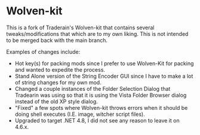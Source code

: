 # Wolven-kit

This is a fork of Traderain's Wolven-kit that contains several tweaks/modifications that which are to my own liking. This is not intended to be merged back with the main branch.

Examples of changes include:

- Hot key(s) for packing mods since I prefer to use Wolven-Kit for packing and wanted to expedite the process.
- Stand Alone version of the String Encoder GUI since I have to make a lot of string changes for my own mod.
- Changed a couple instances of the Folder Selection Dialog that Tradearin was using so that it is using the Vista Folder Browser dialog instead of the old XP style dialog.
- "Fixed" a few spots where Wolven-kit throws errors when it should be doing shell executes (I.E. image, witcher script files).
- Upgraded to target .NET 4.8, I did not see any reason to leave it on 4.6.x. 


